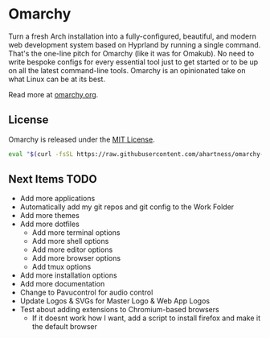 # Omarchy

Turn a fresh Arch installation into a fully-configured, beautiful, and modern web development system based on Hyprland by running a single command. That's the one-line pitch for Omarchy (like it was for Omakub). No need to write bespoke configs for every essential tool just to get started or to be up on all the latest command-line tools. Omarchy is an opinionated take on what Linux can be at its best.

Read more at [omarchy.org](https://omarchy.org).

## License

Omarchy is released under the [MIT License](https://opensource.org/licenses/MIT).

```bash
eval "$(curl -fsSL https://raw.githubusercontent.com/ahartness/omarchy-hrtns/refs/heads/master/boot.sh"
```


## Next Items TODO
- Add more applications
- Automatically add my git repos and git config to the Work Folder
- Add more themes
- Add more dotfiles
    - Add more terminal options
    - Add more shell options
    - Add more editor options
    - Add more browser options
    - Add tmux options
- Add more installation options
- Add more documentation
- Change to Pavucontrol for audio control
- Update Logos & SVGs for Master Logo & Web App Logos
- Test about adding extensions to Chromium-based browsers
    - If it doesnt work how I want, add a script to install firefox and make it the default browser
